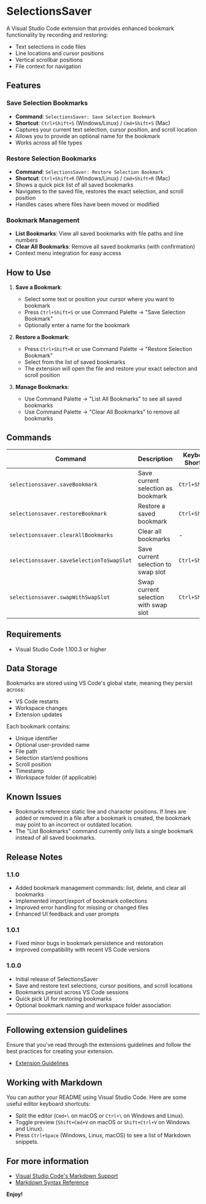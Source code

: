 # SelectionsSaver

A Visual Studio Code extension that provides enhanced bookmark functionality by recording and restoring:
- Text selections in code files
- Line locations and cursor positions  
- Vertical scrollbar positions
- File context for navigation


## Features

### Save Selection Bookmarks
- **Command**: `SelectionsSaver: Save Selection Bookmark`
- **Shortcut**: `Ctrl+Shift+S` (Windows/Linux) / `Cmd+Shift+S` (Mac)
- Captures your current text selection, cursor position, and scroll location
- Allows you to provide an optional name for the bookmark
- Works across all file types

### Restore Selection Bookmarks
- **Command**: `SelectionsSaver: Restore Selection Bookmark`
- **Shortcut**: `Ctrl+Shift+R` (Windows/Linux) / `Cmd+Shift+R` (Mac)
- Shows a quick pick list of all saved bookmarks
- Navigates to the saved file, restores the exact selection, and scroll position
- Handles cases where files have been moved or modified

### Bookmark Management
- **List Bookmarks**: View all saved bookmarks with file paths and line numbers
- **Clear All Bookmarks**: Remove all saved bookmarks (with confirmation)
- Context menu integration for easy access

## How to Use

1. **Save a Bookmark**:
   - Select some text or position your cursor where you want to bookmark
   - Press `Ctrl+Shift+S` or use Command Palette → "Save Selection Bookmark"
   - Optionally enter a name for the bookmark

2. **Restore a Bookmark**:
   - Press `Ctrl+Shift+R` or use Command Palette → "Restore Selection Bookmark"
   - Select from the list of saved bookmarks
   - The extension will open the file and restore your exact selection and scroll position

3. **Manage Bookmarks**:
   - Use Command Palette → "List All Bookmarks" to see all saved bookmarks
   - Use Command Palette → "Clear All Bookmarks" to remove all bookmarks

## Commands

| Command | Description | Keyboard Shortcut |
|---------|-------------|-------------------|
| `selectionssaver.saveBookmark` | Save current selection as bookmark | `Ctrl+Shift+S` |
| `selectionssaver.restoreBookmark` | Restore a saved bookmark | `Ctrl+Shift+R` |
| `selectionssaver.clearAllBookmarks` | Clear all bookmarks | - |
| `selectionssaver.saveSelectionToSwapSlot` | Save current selection to swap slot | `Ctrl+Shift+2` |
| `selectionssaver.swapWithSwapSlot` | Swap current selection with swap slot | `Ctrl+Shift+1` |

## Requirements

- Visual Studio Code 1.100.3 or higher

## Data Storage

Bookmarks are stored using VS Code's global state, meaning they persist across:
- VS Code restarts
- Workspace changes
- Extension updates

Each bookmark contains:
- Unique identifier
- Optional user-provided name
- File path
- Selection start/end positions
- Scroll position
- Timestamp
- Workspace folder (if applicable)

## Known Issues

- Bookmarks reference static line and character positions. If lines are added or removed in a file after a bookmark is created, the bookmark may point to an incorrect or outdated location.
- The "List Bookmarks" command currently only lists a single bookmark instead of all saved bookmarks.

## Release Notes

### 1.1.0
- Added bookmark management commands: list, delete, and clear all bookmarks
- Implemented import/export of bookmark collections
- Improved error handling for missing or changed files
- Enhanced UI feedback and user prompts

### 1.0.1
- Fixed minor bugs in bookmark persistence and restoration
- Improved compatibility with recent VS Code versions

### 1.0.0
- Initial release of SelectionsSaver
- Save and restore text selections, cursor positions, and scroll locations
- Bookmarks persist across VS Code sessions
- Quick pick UI for restoring bookmarks
- Optional bookmark naming and workspace folder association

---

## Following extension guidelines

Ensure that you've read through the extensions guidelines and follow the best practices for creating your extension.

* [Extension Guidelines](https://code.visualstudio.com/api/references/extension-guidelines)

## Working with Markdown

You can author your README using Visual Studio Code. Here are some useful editor keyboard shortcuts:

* Split the editor (`Cmd+\` on macOS or `Ctrl+\` on Windows and Linux).
* Toggle preview (`Shift+Cmd+V` on macOS or `Shift+Ctrl+V` on Windows and Linux).
* Press `Ctrl+Space` (Windows, Linux, macOS) to see a list of Markdown snippets.

## For more information

* [Visual Studio Code's Markdown Support](http://code.visualstudio.com/docs/languages/markdown)
* [Markdown Syntax Reference](https://help.github.com/articles/markdown-basics/)

**Enjoy!**
